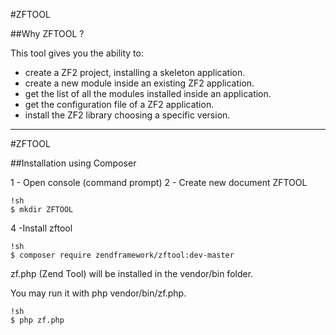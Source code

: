 #ZFTOOL

##Why ZFTOOL ? 

This tool gives you the ability to:

- create a ZF2 project, installing a skeleton application.
- create a new module inside an existing ZF2 application.
- get the list of all the modules installed inside an application.
- get the configuration file of a ZF2 application.
- install the ZF2 library choosing a specific version.

---

#ZFTOOL

##Installation using Composer

1 - Open console (command prompt)
2 - Create new document ZFTOOL
	
	!sh
	$ mkdir ZFTOOL

4 -Install zftool 

	!sh
	$ composer require zendframework/zftool:dev-master
 	
zf.php (Zend Tool) will be installed in the vendor/bin folder. 

You may run it with php vendor/bin/zf.php.

	!sh
	$ php zf.php 
